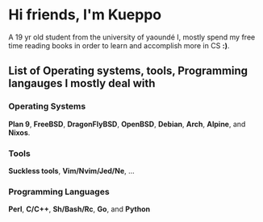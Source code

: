 # Hi friends, I'm Kueppo
A 19 yr old student from the university of yaoundé I, mostly spend my free time reading books in order to learn and accomplish more in CS **:)**.

## List of Operating systems, tools, Programming langauges I mostly deal with

### Operating Systems
**Plan 9**, **FreeBSD**, **DragonFlyBSD**, **OpenBSD**, **Debian**, **Arch**, **Alpine**, and **Nixos**.

### Tools
**Suckless tools**, **Vim/Nvim/Jed/Ne**, ...

### Programming Languages
**Perl**, **C/C++**, **Sh/Bash/Rc**, **Go**, and **Python**

